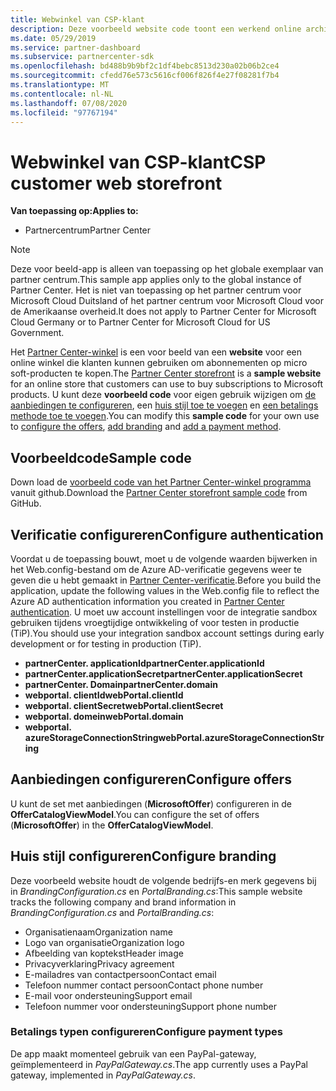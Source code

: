 ```yaml
---
title: Webwinkel van CSP-klant
description: Deze voorbeeld website code toont een werkend online archief voor klanten om abonnementen op micro soft-producten te kopen.
ms.date: 05/29/2019
ms.service: partner-dashboard
ms.subservice: partnercenter-sdk
ms.openlocfilehash: bd488b9b9bf2c1df4bebc8513d230a02b06b2ce4
ms.sourcegitcommit: cfedd76e573c5616cf006f826f4e27f08281f7b4
ms.translationtype: MT
ms.contentlocale: nl-NL
ms.lasthandoff: 07/08/2020
ms.locfileid: "97767194"
---
```

# <a name="csp-customer-web-storefront"></a><span data-ttu-id="efc00-103">Webwinkel van CSP-klant</span><span class="sxs-lookup"><span data-stu-id="efc00-103">CSP customer web storefront</span></span>

<span data-ttu-id="efc00-104">**Van toepassing op:**</span><span class="sxs-lookup"><span data-stu-id="efc00-104">**Applies to:**</span></span>

- <span data-ttu-id="efc00-105">Partnercentrum</span><span class="sxs-lookup"><span data-stu-id="efc00-105">Partner Center</span></span>

> [!NOTE]
> <span data-ttu-id="efc00-106">Deze voor beeld-app is alleen van toepassing op het globale exemplaar van partner centrum.</span><span class="sxs-lookup"><span data-stu-id="efc00-106">This sample app applies only to the global instance of Partner Center.</span></span> <span data-ttu-id="efc00-107">Het is niet van toepassing op het partner centrum voor Microsoft Cloud Duitsland of het partner centrum voor Microsoft Cloud voor de Amerikaanse overheid.</span><span class="sxs-lookup"><span data-stu-id="efc00-107">It does not apply to Partner Center for Microsoft Cloud Germany or to Partner Center for Microsoft Cloud for US Government.</span></span>

<span data-ttu-id="efc00-108">Het [Partner Center-winkel](https://github.com/Microsoft/Partner-Center-Storefront) is een voor beeld van een **website** voor een online winkel die klanten kunnen gebruiken om abonnementen op micro soft-producten te kopen.</span><span class="sxs-lookup"><span data-stu-id="efc00-108">The [Partner Center storefront](https://github.com/Microsoft/Partner-Center-Storefront) is a **sample website** for an online store that customers can use to buy subscriptions to Microsoft products.</span></span> <span data-ttu-id="efc00-109">U kunt deze **voorbeeld code** voor eigen gebruik wijzigen om [de aanbiedingen te configureren](#configure-offers), een [huis stijl toe te voegen](#configure-branding) en [een betalings methode toe te voegen](#configure-payment-types).</span><span class="sxs-lookup"><span data-stu-id="efc00-109">You can modify this **sample code** for your own use to [configure the offers](#configure-offers), [add branding](#configure-branding) and [add a payment method](#configure-payment-types).</span></span>

## <a name="sample-code"></a><span data-ttu-id="efc00-110">Voorbeeldcode</span><span class="sxs-lookup"><span data-stu-id="efc00-110">Sample code</span></span>

<span data-ttu-id="efc00-111">Down load de [voorbeeld code van het Partner Center-winkel programma](https://github.com/Microsoft/Partner-Center-Storefront) vanuit github.</span><span class="sxs-lookup"><span data-stu-id="efc00-111">Download the [Partner Center storefront sample code](https://github.com/Microsoft/Partner-Center-Storefront) from GitHub.</span></span>

## <a name="configure-authentication"></a><span data-ttu-id="efc00-112">Verificatie configureren</span><span class="sxs-lookup"><span data-stu-id="efc00-112">Configure authentication</span></span>

<span data-ttu-id="efc00-113">Voordat u de toepassing bouwt, moet u de volgende waarden bijwerken in het Web.config-bestand om de Azure AD-verificatie gegevens weer te geven die u hebt gemaakt in [Partner Center-verificatie](partner-center-authentication.md).</span><span class="sxs-lookup"><span data-stu-id="efc00-113">Before you build the application, update the following values in the Web.config file to reflect the Azure AD authentication information you created in [Partner Center authentication](partner-center-authentication.md).</span></span> <span data-ttu-id="efc00-114">U moet uw account instellingen voor de integratie sandbox gebruiken tijdens vroegtijdige ontwikkeling of voor testen in productie (TiP).</span><span class="sxs-lookup"><span data-stu-id="efc00-114">You should use your integration sandbox account settings during early development or for testing in production (TiP).</span></span>

- <span data-ttu-id="efc00-115">**partnerCenter. applicationId**</span><span class="sxs-lookup"><span data-stu-id="efc00-115">**partnerCenter.applicationId**</span></span>
- <span data-ttu-id="efc00-116">**partnerCenter.applicationSecret**</span><span class="sxs-lookup"><span data-stu-id="efc00-116">**partnerCenter.applicationSecret**</span></span>
- <span data-ttu-id="efc00-117">**partnerCenter. Domain**</span><span class="sxs-lookup"><span data-stu-id="efc00-117">**partnerCenter.domain**</span></span>
- <span data-ttu-id="efc00-118">**webportal. clientId**</span><span class="sxs-lookup"><span data-stu-id="efc00-118">**webPortal.clientId**</span></span>
- <span data-ttu-id="efc00-119">**webportal. clientSecret**</span><span class="sxs-lookup"><span data-stu-id="efc00-119">**webPortal.clientSecret**</span></span>
- <span data-ttu-id="efc00-120">**webportal. domein**</span><span class="sxs-lookup"><span data-stu-id="efc00-120">**webPortal.domain**</span></span>
- <span data-ttu-id="efc00-121">**webportal. azureStorageConnectionString**</span><span class="sxs-lookup"><span data-stu-id="efc00-121">**webPortal.azureStorageConnectionString**</span></span>

## <a name="configure-offers"></a><span data-ttu-id="efc00-122">Aanbiedingen configureren</span><span class="sxs-lookup"><span data-stu-id="efc00-122">Configure offers</span></span>

<span data-ttu-id="efc00-123">U kunt de set met aanbiedingen (**MicrosoftOffer**) configureren in de **OfferCatalogViewModel**.</span><span class="sxs-lookup"><span data-stu-id="efc00-123">You can configure the set of offers (**MicrosoftOffer**) in the **OfferCatalogViewModel**.</span></span>

## <a name="configure-branding"></a><span data-ttu-id="efc00-124">Huis stijl configureren</span><span class="sxs-lookup"><span data-stu-id="efc00-124">Configure branding</span></span>

<span data-ttu-id="efc00-125">Deze voorbeeld website houdt de volgende bedrijfs-en merk gegevens bij in *BrandingConfiguration.cs* en *PortalBranding.cs*:</span><span class="sxs-lookup"><span data-stu-id="efc00-125">This sample website tracks the following company and brand information in *BrandingConfiguration.cs* and *PortalBranding.cs*:</span></span>

- <span data-ttu-id="efc00-126">Organisatienaam</span><span class="sxs-lookup"><span data-stu-id="efc00-126">Organization name</span></span>
- <span data-ttu-id="efc00-127">Logo van organisatie</span><span class="sxs-lookup"><span data-stu-id="efc00-127">Organization logo</span></span>
- <span data-ttu-id="efc00-128">Afbeelding van koptekst</span><span class="sxs-lookup"><span data-stu-id="efc00-128">Header image</span></span>
- <span data-ttu-id="efc00-129">Privacyverklaring</span><span class="sxs-lookup"><span data-stu-id="efc00-129">Privacy agreement</span></span>
- <span data-ttu-id="efc00-130">E-mailadres van contactpersoon</span><span class="sxs-lookup"><span data-stu-id="efc00-130">Contact email</span></span>
- <span data-ttu-id="efc00-131">Telefoon nummer contact persoon</span><span class="sxs-lookup"><span data-stu-id="efc00-131">Contact phone number</span></span>
- <span data-ttu-id="efc00-132">E-mail voor ondersteuning</span><span class="sxs-lookup"><span data-stu-id="efc00-132">Support email</span></span>
- <span data-ttu-id="efc00-133">Telefoon nummer voor ondersteuning</span><span class="sxs-lookup"><span data-stu-id="efc00-133">Support phone number</span></span>

### <a name="configure-payment-types"></a><span data-ttu-id="efc00-134">Betalings typen configureren</span><span class="sxs-lookup"><span data-stu-id="efc00-134">Configure payment types</span></span>

<span data-ttu-id="efc00-135">De app maakt momenteel gebruik van een PayPal-gateway, geïmplementeerd in *PayPalGateway.cs*.</span><span class="sxs-lookup"><span data-stu-id="efc00-135">The app currently uses a PayPal gateway, implemented in *PayPalGateway.cs*.</span></span>